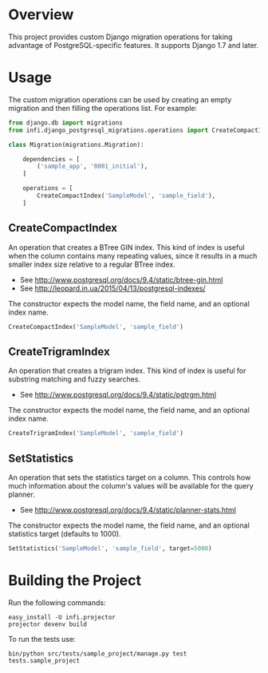 # Overview

This project provides custom Django migration operations for taking advantage of PostgreSQL-specific features.
It supports Django 1.7 and later.


# Usage

The custom migration operations can be used by creating an empty migration and then filling the operations list. For example:

```python
from django.db import migrations
from infi.django_postgresql_migrations.operations import CreateCompactIndex

class Migration(migrations.Migration):

    dependencies = [
        ('sample_app', '0001_initial'),
    ]

    operations = [
        CreateCompactIndex('SampleModel', 'sample_field'),
    ]
```


## CreateCompactIndex

An operation that creates a BTree GIN index. This kind of index is useful
when the column contains many repeating values, since it results in a much
smaller index size relative to a regular BTree index.

* See http://www.postgresql.org/docs/9.4/static/btree-gin.html
* See http://leopard.in.ua/2015/04/13/postgresql-indexes/

The constructor expects the model name, the field name, and an optional index name.
```python
CreateCompactIndex('SampleModel', 'sample_field')
```


## CreateTrigramIndex

An operation that creates a trigram index. This kind of index is useful
for substring matching and fuzzy searches.

* See http://www.postgresql.org/docs/9.4/static/pgtrgm.html

The constructor expects the model name, the field name, and an optional index name.
```python
CreateTrigramIndex('SampleModel', 'sample_field')
```


## SetStatistics

An operation that sets the statistics target on a column. This controls how much
information about the column's values will be available for the query planner.

* See http://www.postgresql.org/docs/9.4/static/planner-stats.html

The constructor expects the model name, the field name, and an optional statistics target (defaults to 1000).
```python
SetStatistics('SampleModel', 'sample_field', target=5000)
```


# Building the Project

Run the following commands:

    easy_install -U infi.projector
    projector devenv build

To run the tests use:

    bin/python src/tests/sample_project/manage.py test tests.sample_project

